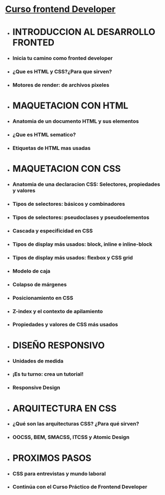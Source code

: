 # [Curso frontend Developer](https://platzi.com/clases/2467-frontend-developer/40828-inicia-tu-camino-como-frontend-developer/)

- # INTRODUCCION AL DESARROLLO FRONTED
- ### Inicia tu camino como fronted developer
- ### ¿Que es HTML y CSS?¿Para que sirven?
- ### Motores de render: de archivos pixeles 
- # MAQUETACION CON HTML
- ### Anatomia de un documento HTML y sus elementos
- ### ¿Que es HTML sematico?
- ### Etiquetas de HTML mas usadas
- # MAQUETACION CON CSS
- ### Anatomia de una declaracion CSS: Selectores, propiedades y valores
- ### Tipos de selectores: básicos y combinadores
- ### Tipos de selectores: pseudoclases y pseudoelementos
- ### Cascada y especificidad en CSS
- ### Tipos de display más usados: block, inline e inline-block
- ### Tipos de display más usados: flexbox y CSS grid
- ### Modelo de caja
- ### Colapso de márgenes
- ### Posicionamiento en CSS
- ### Z-index y el contexto de apilamiento
- ### Propiedades y valores de CSS más usados
- # DISEÑO RESPONSIVO
- ### Unidades de medida
 - ### ¡Es tu turno: crea un tutorial!
- ### Responsive Design
- # ARQUITECTURA EN CSS
- ###  ¿Qué son las arquitecturas CSS? ¿Para qué sirven?
- ### OOCSS, BEM, SMACSS, ITCSS y Atomic Design
- # PROXIMOS PASOS
- ### CSS para entrevistas y mundo laboral
- ### Continúa con el Curso Práctico de Frontend Developer 